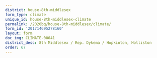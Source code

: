 ```yaml
---
district: house-8th-middlesex
form_type: climate
unique_id: house-8th-middlesex-climate
permalink: /2020bq/house-8th-middlesex/climate/
form_id: '201714695278160'
layout: form
doc_img: CLIMATE-00041
district_desc: 8th Middlesex / Rep. Dykema / Hopkinton, Holliston
order: 67
---
```

